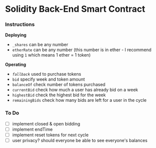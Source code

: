 # Solidity Back-End Smart Contract

### Instructions
**Deploying**
- `_shares` can be any number
- `etherRate` can be any number (this number is in ether - I recommend using `1` which means 1 ether = 1 token)

**Operating**
- _`fallback`_ used to purchase tokens
- `bid` specify week and token amount
- `balanceOf` check number of tokens purchased
- `currentBid` check how much a user has already bid on a week
- `highestBid` check the highest bid for the week
- `remainingBids` check how many bids are left for a user in the cycle

### To Do
- [ ] implement closed & open bidding
- [ ] implement endTime
- [ ] implement reset tokens for next cycle
- [ ] user privacy? should everyone be able to see everyone's balances
